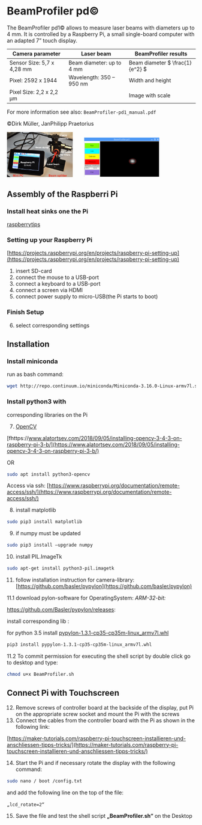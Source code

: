 # BeamProfiler pd©

The BeamProfiler pd1© allows to measure laser beams with diameters up to 4 mm. It is controlled by a Raspberry Pi, a small single-board computer with an adapted 7” touch display.

| Camera parameter           | Laser beam                | BeamProfiler results              |
| -------------------------- | ------------------------- | --------------------------------- |
| Sensor Size: 5,7 x 4,28 mm | Beam diameter: up to 4 mm | Beam diameter $ \frac{1}{e^2} $ |
| Pixel: 2592 x 1944         | Wavelength: 350 – 950 nm | Width and height                  |
| Pixel Size: 2,2 x 2,2 µm  |                           | Image with scale                  |

For more information see also: `BeamProfiler-pd1_manual.pdf`

©Dirk Müller, JanPhilipp Praetorius

<img src="./images/BeamSplitter_RaspberryPi.png" alt="BeamSplitter_RaspberryPi" width="35%" style="display: inline-block; margin-right: 5%;" />
<img src="./images/BeamProfiler_display.png" alt="BeamProfiler_display" width="40%" style="display: inline-block;" />

## Assembly of the Raspberri Pi

### Install heat sinks one the Pi

[raspberrytips](https://raspberrytips.com/install-heat-sinks-raspberry-pi/)

### Setting up your Raspberry Pi

[https://projects.raspberrypi.org/en/projects/raspberry-pi-setting-up](https://projects.raspberrypi.org/en/projects/raspberry-pi-setting-up)

1. insert SD-card
2. connect the mouse to a USB-port
3. connect a keyboard to a USB-port
4. connect a screen via HDMI
5. connect power supply to micro-USB(the Pi starts to boot)

### Finish Setup

6. select corresponding settings

## Installation

### Install miniconda

run as bash command:

```bash
wget http://repo.continuum.io/miniconda/Miniconda-3.16.0-Linux-armv7l.sh
```

### Install python3 with

corresponding libraries on the Pi

7. [OpenCV]([https://tutorials-raspberrypi.de/opencv-auf-dem-raspberry-pi-installieren/](https://tutorials-raspberrypi.de/opencv-auf-dem-raspberry-pi-installieren/))

[fhttps://www.alatortsev.com/2018/09/05/installing-opencv-3-4-3-on-raspberry-pi-3-b/](https://www.alatortsev.com/2018/09/05/installing-opencv-3-4-3-on-raspberry-pi-3-b/)

OR

```bash
sudo apt install python3-opencv
```

Access via
ssh: [https://www.raspberrypi.org/documentation/remote-access/ssh/](https://www.raspberrypi.org/documentation/remote-access/ssh/)

8. install matplotlib

```bash
sudo pip3 install matplotlib
```

9. if numpy must be updated

```bash
sudo pip3 install –upgrade numpy
```

10. install PIL.ImageTk

```bash
sudo apt-get install python3-pil.imagetk
```

11. follow installation instruction for camera-library: [https://github.com/basler/pypylon](https://github.com/basler/pypylon)

11.1     download pylon-software for OperatingSystem: *ARM-32-bit:*

https://github.com/Basler/pypylon/releases:

install corresponding lib :

for python 3.5 install [pypylon-1.3.1-cp35-cp35m-linux_armv7l.whl](https://github.com/basler/pypylon/releases/download/1.3.1/pypylon-1.3.1-cp35-cp35m-linux_armv7l.whl)

```bash
pip3 install pypylon-1.3.1-cp35-cp35m-linux_armv7l.whl
```

11.2 To
commit permission for executing the shell script by double click go to desktop and type:

```bash
chmod u+x BeamProfiler.sh
```

## Connect Pi with Touchscreen

12. Remove screws of controller board at the backside of the display, put Pi on the appropriate screw socket and mount the Pi with the screws
13. Connect the cables from the controller board with the Pi as shown in the following link:

[https://maker-tutorials.com/raspberry-pi-touchscreen-installieren-und-anschliessen-tipps-tricks/](https://maker-tutorials.com/raspberry-pi-touchscreen-installieren-und-anschliessen-tipps-tricks/)

14. Start the Pi and if necessary rotate the display with the following command:

```bash
sudo nano / boot /config.txt
```

and add the following line on the top of the file:

`„lcd_rotate=2“`

15. Save the file and test the shell script **„BeamProfiler.sh“** on the Desktop
